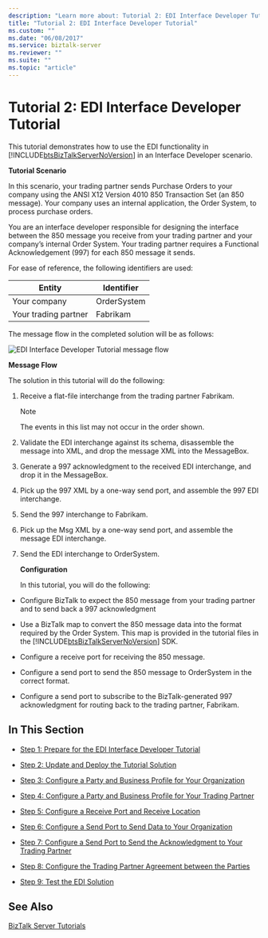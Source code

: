 ```yaml
---
description: "Learn more about: Tutorial 2: EDI Interface Developer Tutorial"
title: "Tutorial 2: EDI Interface Developer Tutorial"
ms.custom: ""
ms.date: "06/08/2017"
ms.service: biztalk-server
ms.reviewer: ""
ms.suite: ""
ms.topic: "article"
---
```

# Tutorial 2: EDI Interface Developer Tutorial
This tutorial demonstrates how to use the EDI functionality in [!INCLUDE[btsBizTalkServerNoVersion](../includes/btsbiztalkservernoversion-md.md)] in an Interface Developer scenario.  
  
 **Tutorial Scenario**  
  
 In this scenario, your trading partner sends Purchase Orders to your company using the ANSI X12 Version 4010 850 Transaction Set (an 850 message). Your company uses an internal application, the Order System, to process purchase orders.  
  
 You are an interface developer responsible for designing the interface between the 850 message you receive from your trading partner and your company’s internal Order System. Your trading partner requires a Functional Acknowledgement (997) for each 850 message it sends.  
  
 For ease of reference, the following identifiers are used:  
  
|Entity|Identifier|  
|------------|----------------|  
|Your company|OrderSystem|  
|Your trading partner|Fabrikam|  
  
 The message flow in the completed solution will be as follows:  
  
 ![EDI Interface Developer Tutorial message flow](../core/media/4944352a-dc77-47f1-a324-bf71444670c5.gif "4944352a-dc77-47f1-a324-bf71444670c5")  
  
 **Message Flow**  
  
 The solution in this tutorial will do the following:  
  
1. Receive a flat-file interchange from the trading partner Fabrikam.  
  
   > [!NOTE]
   >  The events in this list may not occur in the order shown.  
  
2. Validate the EDI interchange against its schema, disassemble the message into XML, and drop the message XML into the MessageBox.  
  
3. Generate a 997 acknowledgment to the received EDI interchange, and drop it in the MessageBox.  
  
4. Pick up the 997 XML by a one-way send port, and assemble the 997 EDI interchange.  
  
5. Send the 997 interchange to Fabrikam.  
  
6. Pick up the Msg XML by a one-way send port, and assemble the message EDI interchange.  
  
7. Send the EDI interchange to OrderSystem.  
  
   **Configuration**  
  
   In this tutorial, you will do the following:  
  
- Configure BizTalk to expect the 850 message from your trading partner and to send back a 997 acknowledgment  
  
- Use a BizTalk map to convert the 850 message data into the format required by the Order System. This map is provided in the tutorial files in the [!INCLUDE[btsBizTalkServerNoVersion](../includes/btsbiztalkservernoversion-md.md)] SDK.  
  
- Configure a receive port for receiving the 850 message.  
  
- Configure a send port to send the 850 message to OrderSystem in the correct format.  
  
- Configure a send port to subscribe to the BizTalk-generated 997 acknowledgment for routing back to the trading partner, Fabrikam.  
  
## In This Section  
  
-   [Step 1: Prepare for the EDI Interface Developer Tutorial](../core/step-1-prepare-for-the-edi-interface-developer-tutorial.md)  
  
-   [Step 2: Update and Deploy the Tutorial Solution](../core/step-2-update-and-deploy-the-tutorial-solution.md)  
  
-   [Step 3: Configure a Party and Business Profile for Your Organization](../core/step-3-configure-a-party-and-business-profile-for-your-organization1.md)  
  
-   [Step 4: Configure a Party and Business Profile for Your Trading Partner](../core/step-4-configure-a-party-and-business-profile-for-your-trading-partner1.md)  
  
-   [Step 5: Configure a Receive Port and Receive Location](../core/step-5-configure-a-receive-port-and-receive-location.md)  
  
-   [Step 6: Configure a Send Port to Send Data to Your Organization](../core/step-6-configure-a-send-port-to-send-data-to-your-organization.md)  
  
-   [Step 7: Configure a Send Port to Send the Acknowledgment to Your Trading Partner](../core/step-7-configure-a-send-port-to-send-the-acknowledgment-to-trading-partner.md)  
  
-   [Step 8: Configure the Trading Partner Agreement between the Parties](../core/step-8-configure-the-trading-partner-agreement-between-the-parties.md)  
  
-   [Step 9: Test the EDI Solution](../core/step-9-test-the-edi-solution.md)  
  
## See Also  
 [BizTalk Server Tutorials](../core/biztalk-server-tutorials.md)
